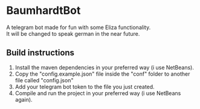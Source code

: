 # BaumhardtBot
A telegram bot made for fun with some Eliza functionality.  
It will be changed to speak german in the near future.

## Build instructions
1. Install the maven dependencies in your preferred way (i use NetBeans).
2. Copy the "config.example.json" file inside the "conf" folder to another file called "config.json"
3. Add your telegram bot token to the file you just created.
4. Compile and run the project in your preferred way (i use NetBeans again).
